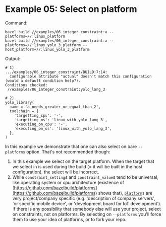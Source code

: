 # Example 05: Select on platform

Command:

```
bazel build //examples/06_integer_constraint:a --platforms=//:linux_platform 
bazel build //examples/06_integer_constraint:a --platforms=//:linux_yolo_3_platform --host_platform=//:linux_yolo_3_platform
```

Output:

```
# 1)
.../examples/06_integer_constraint/BUILD:7:14:
  Configurable attribute "actual" doesn't match this configuration (would a default condition help?).
Conditions checked:
 //examples/06_integer_constraint:yolo_lang_3

# 2)
yolo_library(
  name = 'a_needs_greater_or_equal_than_2',
  toolchain = {
    'targetting_cpu': '-',
    'targetting_os': 'linux_with_yolo_lang_3',
    'executing_on_cpu': '-',
    'executing_on_os': 'linux_with_yolo_lang_3',
  },
)
```

In this example we demonstrate that one can also select on bare `--platforms`
option. That's not recommended though:

1) In this example we select on the target platform. When the target that we
   select in is used during the build (= it will be built in the host
   configuration), the select will be incorrect.
2) While `constraint_setting`s and
   `constraint_value`s tend to be universal, like operating system or cpu
   architecture (existence of
   [https://github.com/bazelbuild/platforms](https://github.com/bazelbuild/platforms)
   shows that),
   [`platform`](https://docs.bazel.build/versions/master/be/platform.html#platform)s
   are very project/company specific (e.g. 'description of company servers', 'or
   specific mobile device', or 'development board for IoT development'). If
   there is any possibility that somebody else will use your project, select on
   constraints, not on platforms. By selecting on `--platforms` you'll force
   them to use your idea of platforms, or to fork your repo.
